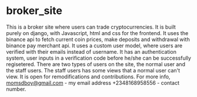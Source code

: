 # broker_site
This is a broker site where users can trade cryptocurrencies.
It is built purely on django, with Javascript, html and css for the frontend.
It uses the binance api to fetch current coin prices, make deposits and withdrawal with binance pay merchant api.
It uses a custom user model, where users are verified with their emails instead of username.
It has an authentication system, user inputs in a verification code before he/she can be successfully regisetered.
There are two types of users on the site, the normal user and the staff users.
The staff users has some views that a normal user can't view.
It is open for remodifications and contributions.
For more info, momsdboy@gmail.com - my email address +2348168958556 - contact number.
